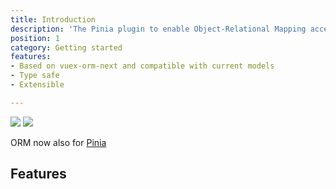 ```yaml
---
title: Introduction
description: 'The Pinia plugin to enable Object-Relational Mapping access to the Pinia Store.'
position: 1
category: Getting started
features:
- Based on vuex-orm-next and compatible with current models
- Type safe
- Extensible

---
```


<img src="/preview.png" class="light-img" />
<img src="/preview.png" class="dark-img" />

ORM now also for [Pinia](https://pinia.vuejs.org/)

## Features

<list :items="features"></list>
